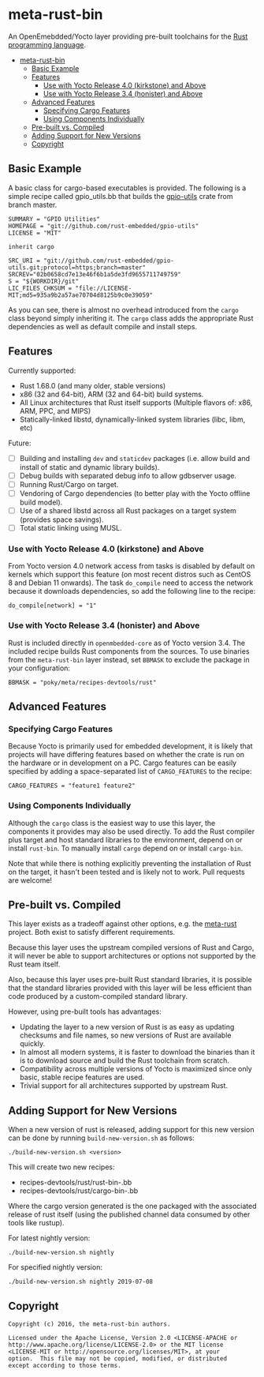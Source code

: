# meta-rust-bin

An OpenEmebdded/Yocto layer providing pre-built toolchains for the
[Rust programming language](https://www.rust-lang.org).

<!-- toc -->

- [meta-rust-bin](#meta-rust-bin)
  - [Basic Example](#basic-example)
  - [Features](#features)
    - [Use with Yocto Release 4.0 (kirkstone) and Above](#use-with-yocto-release-40-kirkstone-and-above)
    - [Use with Yocto Release 3.4 (honister) and Above](#use-with-yocto-release-34-honister-and-above)
  - [Advanced Features](#advanced-features)
    - [Specifying Cargo Features](#specifying-cargo-features)
    - [Using Components Individually](#using-components-individually)
  - [Pre-built vs. Compiled](#pre-built-vs-compiled)
  - [Adding Support for New Versions](#adding-support-for-new-versions)
  - [Copyright](#copyright)

<!-- tocstop -->

## Basic Example

A basic class for cargo-based executables is provided. The following is a simple
recipe called gpio_utils.bb that builds the
[gpio-utils](https://github.com/rust-embedded/gpio-utils) crate from branch
master.

```bitbake
SUMMARY = "GPIO Utilities"
HOMEPAGE = "git://github.com/rust-embedded/gpio-utils"
LICENSE = "MIT"

inherit cargo

SRC_URI = "git://github.com/rust-embedded/gpio-utils.git;protocol=https;branch=master"
SRCREV="02b0658cd7e13e46f6b1a5de3fd9655711749759"
S = "${WORKDIR}/git"
LIC_FILES_CHKSUM = "file://LICENSE-MIT;md5=935a9b2a57ae70704d8125b9c0e39059"
```

As you can see, there is almost no overhead introduced from the `cargo` class
beyond simply inheriting it. The `cargo` class adds the appropriate Rust
dependencies as well as default compile and install steps.

## Features

Currently supported:

- Rust 1.68.0 (and many older, stable versions)
- x86 (32 and 64-bit), ARM (32 and 64-bit) build systems.
- All Linux architectures that Rust itself supports (Multiple flavors of: x86,
  ARM, PPC, and MIPS)
- Statically-linked libstd, dynamically-linked system libraries (libc, libm,
  etc)

Future:

- [ ] Building and installing `dev` and `staticdev` packages (i.e. allow build
      and install of static and dynamic library builds).
- [ ] Debug builds with separated debug info to allow gdbserver usage.
- [ ] Running Rust/Cargo on target.
- [ ] Vendoring of Cargo dependencies (to better play with the Yocto offline
      build model).
- [ ] Use of a shared libstd across all Rust packages on a target system
      (provides space savings).
- [ ] Total static linking using MUSL.

### Use with Yocto Release 4.0 (kirkstone) and Above

From Yocto version 4.0 network access from tasks is disabled by default on
kernels which support this feature (on most recent distros such as CentOS 8 and
Debian 11 onwards). The task `do_compile` need to access the network because it
downloads dependencies, so add the following line to the recipe:

```bitbake
do_compile[network] = "1"
```

### Use with Yocto Release 3.4 (honister) and Above

Rust is included directly in `openmbedded-core` as of Yocto version 3.4. The
included recipe builds Rust components from the sources. To use binaries from
the `meta-rust-bin` layer instead, set `BBMASK` to exclude the package in your
configuration:

```bitbake
BBMASK = "poky/meta/recipes-devtools/rust"
```

## Advanced Features

### Specifying Cargo Features

Because Yocto is primarily used for embedded development, it is likely that
projects will have differing features based on whether the crate is run on the
hardware or in development on a PC. Cargo features can be easily specified by
adding a space-separated list of `CARGO_FEATURES` to the recipe:

```bitbake
CARGO_FEATURES = "feature1 feature2"
```

### Using Components Individually

Although the `cargo` class is the easiest way to use this layer, the components
it provides may also be used directly. To add the Rust compiler plus target and
host standard libraries to the environment, depend on or install `rust-bin`. To
manually install `cargo` depend on or install `cargo-bin`.

Note that while there is nothing explicitly preventing the installation of Rust
on the target, it hasn't been tested and is likely not to work. Pull requests
are welcome!

## Pre-built vs. Compiled

This layer exists as a tradeoff against other options, e.g. the
[meta-rust](https://github.com/meta-rust) project. Both exist to satisfy
different requirements.

Because this layer uses the upstream compiled versions of Rust and Cargo, it
will never be able to support architectures or options not supported by the Rust
team itself.

Also, because this layer uses pre-built Rust standard libraries, it is possible
that the standard libraries provided with this layer will be less efficient than
code produced by a custom-compiled standard library.

However, using pre-built tools has advantages:

- Updating the layer to a new version of Rust is as easy as updating checksums
  and file names, so new versions of Rust are available quickly.
- In almost all modern systems, it is faster to download the binaries than it is
  to download source and build the Rust toolchain from scratch.
- Compatibility across multiple versions of Yocto is maximized since only basic,
  stable recipe features are used.
- Trivial support for all architectures supported by upstream Rust.

## Adding Support for New Versions

When a new version of rust is released, adding support for this new version can
be done by running `build-new-version.sh` as follows:

    ./build-new-version.sh <version>

This will create two new recipes:

- recipes-devtools/rust/rust-bin-<version>.bb
- recipes-devtools/rust/cargo-bin-<date>.bb

Where the cargo version generated is the one packaged with the associated
release of rust itself (using the published channel data consumed by other tools
like rustup).

For latest nightly version:

    ./build-new-version.sh nightly

For specified nightly version:

    ./build-new-version.sh nightly 2019-07-08

## Copyright

```
Copyright (c) 2016, the meta-rust-bin authors.

Licensed under the Apache License, Version 2.0 <LICENSE-APACHE or
http://www.apache.org/license/LICENSE-2.0> or the MIT license
<LICENSE-MIT or http://opensource.org/licenses/MIT>, at your
option.  This file may not be copied, modified, or distributed
except according to those terms.
```
